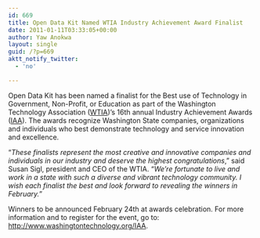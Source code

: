 ```yaml
---
id: 669
title: Open Data Kit Named WTIA Industry Achievement Award Finalist
date: 2011-01-11T03:33:05+00:00
author: Yaw Anokwa
layout: single
guid: /?p=669
aktt_notify_twitter:
  - 'no'

---
```

Open Data Kit has been named a finalist for the Best use of Technology in Government, Non-Profit, or Education as part of the Washington Technology Association ([WTIA](http://www.washingtontechnology.org/))’s 16th annual Industry Achievement Awards ([IAA](http://www.washingtontechnology.org/IAA)). The awards recognize Washington State companies, organizations and individuals who best demonstrate technology and service innovation and excellence. 

&#8220;_These finalists represent the most creative and innovative companies and individuals in our industry and deserve the highest congratulations_,&#8221; said Susan Sigl, president and CEO of the WTIA. &#8220;_We’re fortunate to live and work in a state with such a diverse and vibrant technology community. I wish each finalist the best and look forward to revealing the winners in February._&#8221;

Winners to be announced February 24th at awards celebration. For more information and to register for the event, go to: <http://www.washingtontechnology.org/IAA>.
